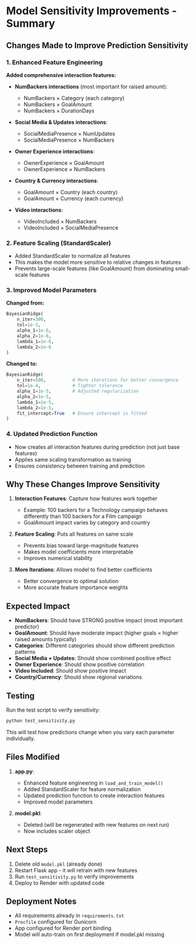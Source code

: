 # Model Sensitivity Improvements - Summary

## Changes Made to Improve Prediction Sensitivity

### 1. Enhanced Feature Engineering

**Added comprehensive interaction features:**

- **NumBackers interactions** (most important for raised amount):
  - NumBackers × Category (each category)
  - NumBackers × GoalAmount
  - NumBackers × DurationDays
  
- **Social Media & Updates interactions**:
  - SocialMediaPresence × NumUpdates
  - SocialMediaPresence × NumBackers
  
- **Owner Experience interactions**:
  - OwnerExperience × GoalAmount
  - OwnerExperience × NumBackers
  
- **Country & Currency interactions**:
  - GoalAmount × Country (each country)
  - GoalAmount × Currency (each currency)
  
- **Video interactions**:
  - VideoIncluded × NumBackers
  - VideoIncluded × SocialMediaPresence

### 2. Feature Scaling (StandardScaler)

- Added StandardScaler to normalize all features
- This makes the model more sensitive to relative changes in features
- Prevents large-scale features (like GoalAmount) from dominating small-scale features

### 3. Improved Model Parameters

**Changed from:**
```python
BayesianRidge(
    n_iter=300,
    tol=1e-3,
    alpha_1=1e-6,
    alpha_2=1e-6,
    lambda_1=1e-6,
    lambda_2=1e-6
)
```

**Changed to:**
```python
BayesianRidge(
    n_iter=500,          # More iterations for better convergence
    tol=1e-4,            # Tighter tolerance
    alpha_1=1e-5,        # Adjusted regularization
    alpha_2=1e-5,
    lambda_1=1e-5,
    lambda_2=1e-5,
    fit_intercept=True   # Ensure intercept is fitted
)
```

### 4. Updated Prediction Function

- Now creates all interaction features during prediction (not just base features)
- Applies same scaling transformation as training
- Ensures consistency between training and prediction

## Why These Changes Improve Sensitivity

1. **Interaction Features**: Capture how features work together
   - Example: 100 backers for a Technology campaign behaves differently than 100 backers for a Film campaign
   - GoalAmount impact varies by category and country

2. **Feature Scaling**: Puts all features on same scale
   - Prevents bias toward large-magnitude features
   - Makes model coefficients more interpretable
   - Improves numerical stability

3. **More Iterations**: Allows model to find better coefficients
   - Better convergence to optimal solution
   - More accurate feature importance weights

## Expected Impact

- **NumBackers**: Should have STRONG positive impact (most important predictor)
- **GoalAmount**: Should have moderate impact (higher goals = higher raised amounts typically)
- **Categories**: Different categories should show different prediction patterns
- **Social Media + Updates**: Should show combined positive effect
- **Owner Experience**: Should show positive correlation
- **Video Included**: Should show positive impact
- **Country/Currency**: Should show regional variations

## Testing

Run the test script to verify sensitivity:
```bash
python test_sensitivity.py
```

This will test how predictions change when you vary each parameter individually.

## Files Modified

1. **app.py**: 
   - Enhanced feature engineering in `load_and_train_model()`
   - Added StandardScaler for feature normalization
   - Updated prediction function to create interaction features
   - Improved model parameters

2. **model.pkl**: 
   - Deleted (will be regenerated with new features on next run)
   - Now includes scaler object

## Next Steps

1. Delete old `model.pkl` (already done)
2. Restart Flask app - it will retrain with new features
3. Run `test_sensitivity.py` to verify improvements
4. Deploy to Render with updated code

## Deployment Notes

- All requirements already in `requirements.txt`
- `Procfile` configured for Gunicorn
- App configured for Render port binding
- Model will auto-train on first deployment if model.pkl missing
